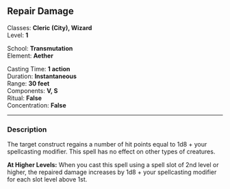 ## Repair Damage

Classes: **Cleric (City), Wizard**  
Level: **1**  

School: **Transmutation**  
Element: **Aether**  

Casting Time: **1 action**  
Duration: **Instantaneous**  
Range: **30 feet**  
Components: **V, S**  
Ritual: **False**  
Concentration: **False**  

------

### Description

The target construct regains a number of hit points equal to 1d8 + your spellcasting modifier. This spell has no effect on other types of creatures.

**At Higher Levels:** When you cast this spell using a spell slot of 2nd level or higher, the repaired damage increases by 1d8 + your spellcasting modifier for each slot level above 1st.